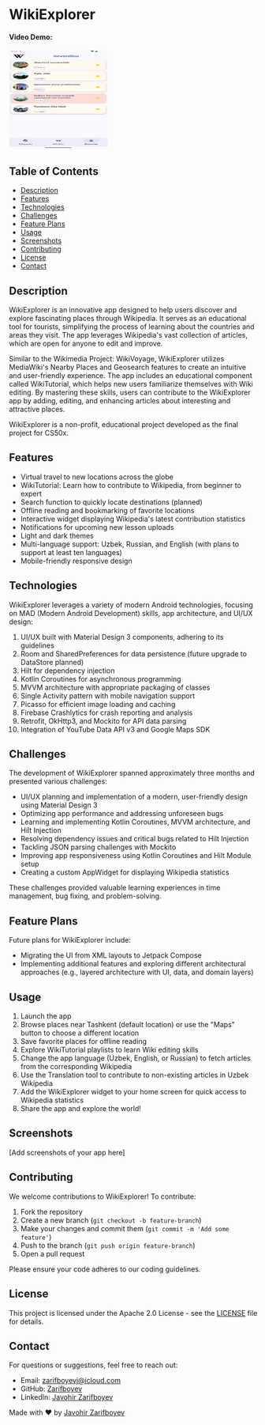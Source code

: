 # WikiExplorer

#### Video Demo:  [<URL HERE>](https://www.youtube.com/watch?v=Xtnar9Ir9Mo)

<img src="device_3.png" alt="description" width="200" height="200">

## Table of Contents
- [Description](#description)
- [Features](#features)
- [Technologies](#technologies)
- [Challenges](#challenges)
- [Feature Plans](#feature-plans)
- [Usage](#usage)
- [Screenshots](#screenshots)
- [Contributing](#contributing)
- [License](#license)
- [Contact](#contact)

## Description

WikiExplorer is an innovative app designed to help users discover and explore fascinating places through Wikipedia. It serves as an educational tool for tourists, simplifying the process of learning about the countries and areas they visit. The app leverages Wikipedia's vast collection of articles, which are open for anyone to edit and improve.

Similar to the Wikimedia Project: WikiVoyage, WikiExplorer utilizes MediaWiki's Nearby Places and Geosearch features to create an intuitive and user-friendly experience. The app includes an educational component called WikiTutorial, which helps new users familiarize themselves with Wiki editing. By mastering these skills, users can contribute to the WikiExplorer app by adding, editing, and enhancing articles about interesting and attractive places.

WikiExplorer is a non-profit, educational project developed as the final project for CS50x.

## Features

- Virtual travel to new locations across the globe
- WikiTutorial: Learn how to contribute to Wikipedia, from beginner to expert
- Search function to quickly locate destinations (planned)
- Offline reading and bookmarking of favorite locations
- Interactive widget displaying Wikipedia's latest contribution statistics
- Notifications for upcoming new lesson uploads
- Light and dark themes
- Multi-language support: Uzbek, Russian, and English (with plans to support at least ten languages)
- Mobile-friendly responsive design

## Technologies

WikiExplorer leverages a variety of modern Android technologies, focusing on MAD (Modern Android Development) skills, app architecture, and UI/UX design:

1. UI/UX built with Material Design 3 components, adhering to its guidelines
2. Room and SharedPreferences for data persistence (future upgrade to DataStore planned)
3. Hilt for dependency injection
4. Kotlin Coroutines for asynchronous programming
5. MVVM architecture with appropriate packaging of classes
6. Single Activity pattern with mobile navigation support
7. Picasso for efficient image loading and caching
8. Firebase Crashlytics for crash reporting and analysis
9. Retrofit, OkHttp3, and Mockito for API data parsing
10. Integration of YouTube Data API v3 and Google Maps SDK

## Challenges

The development of WikiExplorer spanned approximately three months and presented various challenges:

- UI/UX planning and implementation of a modern, user-friendly design using Material Design 3
- Optimizing app performance and addressing unforeseen bugs
- Learning and implementing Kotlin Coroutines, MVVM architecture, and Hilt Injection
- Resolving dependency issues and critical bugs related to Hilt Injection
- Tackling JSON parsing challenges with Mockito
- Improving app responsiveness using Kotlin Coroutines and Hilt Module setup
- Creating a custom AppWidget for displaying Wikipedia statistics

These challenges provided valuable learning experiences in time management, bug fixing, and problem-solving.

## Feature Plans

Future plans for WikiExplorer include:

- Migrating the UI from XML layouts to Jetpack Compose
- Implementing additional features and exploring different architectural approaches (e.g., layered architecture with UI, data, and domain layers)

## Usage

1. Launch the app
2. Browse places near Tashkent (default location) or use the "Maps" button to choose a different location
3. Save favorite places for offline reading
4. Explore WikiTutorial playlists to learn Wiki editing skills
5. Change the app language (Uzbek, English, or Russian) to fetch articles from the corresponding Wikipedia
6. Use the Translation tool to contribute to non-existing articles in Uzbek Wikipedia
7. Add the WikiExplorer widget to your home screen for quick access to Wikipedia statistics
8. Share the app and explore the world!

## Screenshots

[Add screenshots of your app here]

## Contributing

We welcome contributions to WikiExplorer! To contribute:

1. Fork the repository
2. Create a new branch (`git checkout -b feature-branch`)
3. Make your changes and commit them (`git commit -m 'Add some feature'`)
4. Push to the branch (`git push origin feature-branch`)
5. Open a pull request

Please ensure your code adheres to our coding guidelines.

## License

This project is licensed under the Apache 2.0 License - see the [LICENSE](LICENSE) file for details.

## Contact

For questions or suggestions, feel free to reach out:

- Email: zarifboyevj@icloud.com
- GitHub: [Zarifboyev](https://github.com/Zarifboyev)
- LinkedIn: [Javohir Zarifboyev](https://www.linkedin.com/in/javohir-zarifboyev/)

Made with ❤️ by [Javohir Zarifboyev](https://www.linkedin.com/in/javohir-zarifboyev/)

